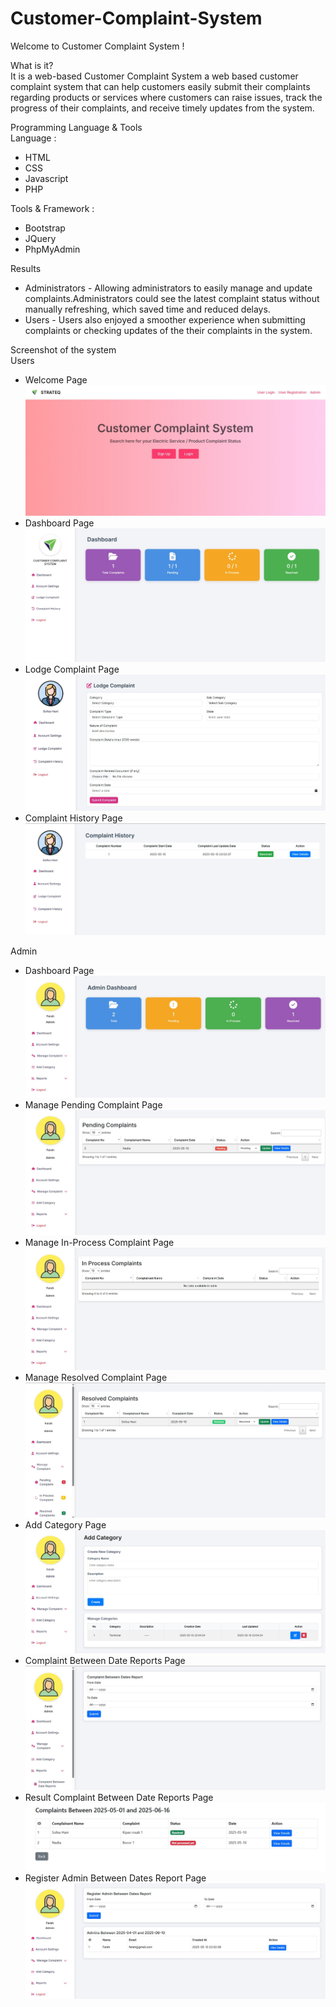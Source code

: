 # Customer-Complaint-System

Welcome to Customer Complaint System !

What is it?
<br>
It is a web-based Customer Complaint System a web based customer complaint system that can help customers easily submit their complaints regarding products or services where customers can raise issues, track the progress of their complaints, and receive timely updates from the system.

Programming Language & Tools
<br>
Language : 
* HTML
* CSS
* Javascript
* PHP

Tools & Framework : 
* Bootstrap
* JQuery
* PhpMyAdmin

Results
* Administrators - Allowing administrators to easily manage and update complaints.Administrators could see the latest complaint status without manually refreshing, which saved time and reduced delays.
* Users - Users also enjoyed a smoother experience when submitting complaints or checking updates of the their complaints in the system.

Screenshot of the system
<br>
Users
* Welcome Page
![image alt](https://github.com/SofeaHani/Customer-Complaint-System/blob/1cc27400e2daec147d7fbdd896c4ebd8e9742b26/Customercomplaintsystem.jpeg)
* Dashboard Page
![image alt](https://github.com/SofeaHani/Customer-Complaint-System/blob/d52bb54e7062bebeff06103f953eefa0235c6c55/Dashboard%20page.jpeg)
* Lodge Complaint Page
![image alt](https://github.com/SofeaHani/Customer-Complaint-System/blob/c862a8306a9c69e6fdcccef4b840d099ea848253/lodge%20complaint%20page.jpg)
* Complaint History Page
![image alt](https://github.com/SofeaHani/Customer-Complaint-System/blob/b1ac45331a10f5fabf9fc8b4ca280d4f8428e5a3/Complaint%20History%20page.jpg)

Admin
* Dashboard Page
![image alt](https://github.com/SofeaHani/Customer-Complaint-System/blob/5b041c8739330c5fcaff4652e10d560485cf00d4/Admin%20Dashboard%20Page.jpg)
* Manage Pending Complaint Page
![image alt](https://github.com/SofeaHani/Customer-Complaint-System/blob/8e2875617caa8c6ea43b3d6f6449c2da1c8ffeb4/Admin%20Manage%20Pending%20Complaints.jpg)
* Manage In-Process Complaint Page
![image alt](https://github.com/SofeaHani/Customer-Complaint-System/blob/f669e05125c33bea6722f47527b1c32409060b10/Admin%20Manage%20In%20Process%20Complaint.jpg)
* Manage Resolved Complaint Page
![image alt](https://github.com/SofeaHani/Customer-Complaint-System/blob/0399170ef1e0a1622678c2b0ecc1217e4fc174b3/Admin%20Manage%20Resolved%20Complaint%20Page.jpg)
* Add Category Page
![image alt](https://github.com/SofeaHani/Customer-Complaint-System/blob/e9e0007d7ab60b04437a7cff84ba1ced494902bb/Add%20Category.jpg)
* Complaint Between Date Reports Page
![image alt](https://github.com/SofeaHani/Customer-Complaint-System/blob/318e3006a1c38c5ca7be3561484e95767c233457/Complaint%20Between%20Date%20Reports.jpg)
* Result Complaint Between Date Reports Page
![image alt](https://github.com/SofeaHani/Customer-Complaint-System/blob/86111b180f666993c55c69878a9a9ff135a0df55/Result%20Complaint%20Date%20Reports.jpg)
* Register Admin Between Dates Report Page
![image alt](https://github.com/SofeaHani/Customer-Complaint-System/blob/f7731d8d9be0e7114c1faf8e97f43ef3ad32489b/Register%20Admin%20Between%20Dates%20Report.jpg)








